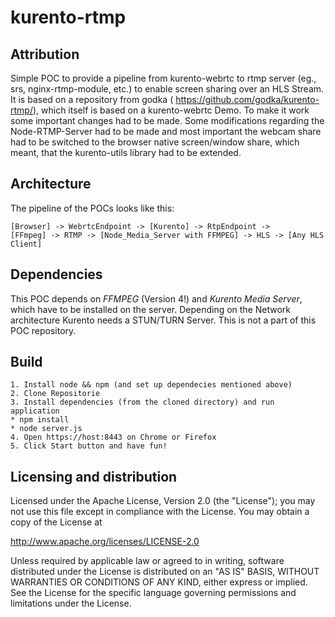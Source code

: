 # kurento-rtmp #

## Attribution ##

Simple POC to provide a pipeline from kurento-webrtc to rtmp server (eg., srs, nginx-rtmp-module, etc.) to enable screen sharing over an HLS Stream. It is based on a repository from godka ( https://github.com/godka/kurento-rtmp/), which itself is based on a kurento-webrtc Demo. To make it work some important changes had to be made. Some modifications regarding the Node-RTMP-Server had to be made and most important the webcam share had to be switched to the browser native screen/window share, which meant, that the kurento-utils library had to be extended.

## Architecture ## 
The pipeline of the POCs looks like this:

```
[Browser] -> WebrtcEndpoint -> [Kurento] -> RtpEndpoint -> 
[FFmpeg] -> RTMP -> [Node_Media_Server with FFMPEG] -> HLS -> [Any HLS Client]
```

## Dependencies ##

This POC depends on *FFMPEG* (Version 4!) and *Kurento Media Server*, which have to be installed on the server. Depending on the Network architecture Kurento needs a STUN/TURN Server. This is not a part of this POC repository.

## Build ##

```
1. Install node && npm (and set up dependecies mentioned above)
2. Clone Repositorie
3. Install dependencies (from the cloned directory) and run application
* npm install
* node server.js
4. Open https://host:8443 on Chrome or Firefox
5. Click Start button and have fun!
```

## Licensing and distribution ##

Licensed under the Apache License, Version 2.0 (the "License");
you may not use this file except in compliance with the License.
You may obtain a copy of the License at

  http://www.apache.org/licenses/LICENSE-2.0

Unless required by applicable law or agreed to in writing, software
distributed under the License is distributed on an "AS IS" BASIS,
WITHOUT WARRANTIES OR CONDITIONS OF ANY KIND, either express or implied.
See the License for the specific language governing permissions and
limitations under the License.
